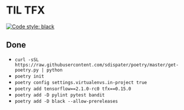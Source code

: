 # TIL TFX

[![Code style: black](https://img.shields.io/badge/code%20style-black-000000.svg)](https://github.com/psf/black)

## Done

- `curl -sSL https://raw.githubusercontent.com/sdispater/poetry/master/get-poetry.py | python`
- `poetry init`
- `poetry config settings.virtualenvs.in-project true`
- `poetry add tensorflow==2.1.0-rc0 tfx==0.15.0`
- `poetry add -D pylint pytest bandit`
- `poetry add -D black --allow-prereleases`
